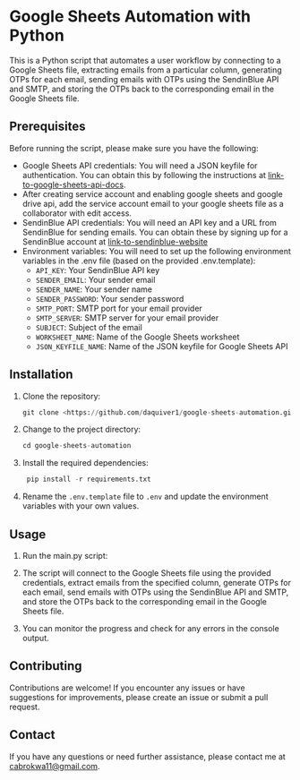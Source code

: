 # Google Sheets Automation with Python

This is a Python script that automates a user workflow by connecting to a Google Sheets file, extracting emails from a particular column, generating OTPs for each email, sending emails with OTPs using the SendinBlue API and SMTP, and storing the OTPs back to the corresponding email in the Google Sheets file.

## Prerequisites

Before running the script, please make sure you have the following:

- Google Sheets API credentials: You will need a JSON keyfile for authentication. You can obtain this by following the instructions at [link-to-google-sheets-api-docs](https://developers.google.com/android/management/service-account).
- After creating service account and enabling google sheets and google drive api, add the service account email to your google sheets file as a collaborator with edit access.
- SendinBlue API credentials: You will need an API key and a URL from SendinBlue for sending emails. You can obtain these by signing up for a SendinBlue account at [link-to-sendinblue-website](https://account-app.sendinblue.com/account/login.)
- Environment variables: You will need to set up the following environment variables in the .env file (based on the provided .env.template):
  - `API_KEY`: Your SendinBlue API key
  - `SENDER_EMAIL`: Your sender email
  - `SENDER_NAME`: Your sender name
  - `SENDER_PASSWORD`: Your sender password
  - `SMTP_PORT`: SMTP port for your email provider
  - `SMTP_SERVER`: SMTP server for your email provider
  - `SUBJECT`: Subject of the email
  - `WORKSHEET_NAME`: Name of the Google Sheets worksheet
  - `JSON_KEYFILE_NAME`: Name of the JSON keyfile for Google Sheets API

## Installation

1. Clone the repository:

    ```python
    git clone <https://github.com/daquiver1/google-sheets-automation.git>
    ```

2. Change to the project directory:

    ```python
    cd google-sheets-automation
    ```

3. Install the required dependencies:

   ```python
    pip install -r requirements.txt
    ```

4. Rename the `.env.template` file to `.env` and update the environment variables with your own values.

## Usage

1. Run the main.py script:

2. The script will connect to the Google Sheets file using the provided credentials, extract emails from the specified column, generate OTPs for each email, send emails with OTPs using the SendinBlue API and SMTP, and store the OTPs back to the corresponding email in the Google Sheets file.

3. You can monitor the progress and check for any errors in the console output.

## Contributing

Contributions are welcome! If you encounter any issues or have suggestions for improvements, please create an issue or submit a pull request.

## Contact

If you have any questions or need further assistance, please contact me at cabrokwa11@gmail.com.
